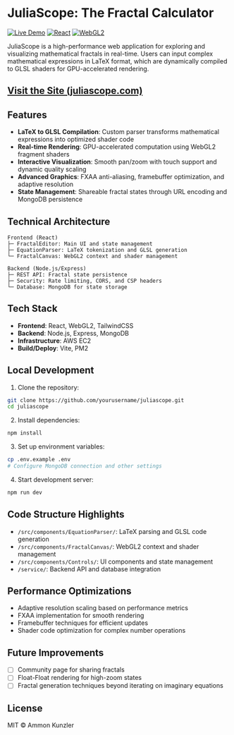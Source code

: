 # JuliaScope: The Fractal Calculator

[![Live Demo](https://img.shields.io/badge/demo-live-brightgreen)](https://juliascope.com)
[![React](https://img.shields.io/badge/react-18.0-blue)](https://reactjs.org/)
[![WebGL2](https://img.shields.io/badge/webgl-2.0-orange)](https://www.khronos.org/webgl/)

JuliaScope is a high-performance web application for exploring and visualizing mathematical fractals in real-time. Users can input complex mathematical expressions in LaTeX format, which are dynamically compiled to GLSL shaders for GPU-accelerated rendering.

## [Visit the Site (juliascope.com)](https://www.juliascope.com/)

## Features

- **LaTeX to GLSL Compilation**: Custom parser transforms mathematical expressions into optimized shader code
- **Real-time Rendering**: GPU-accelerated computation using WebGL2 fragment shaders
- **Interactive Visualization**: Smooth pan/zoom with touch support and dynamic quality scaling
- **Advanced Graphics**: FXAA anti-aliasing, framebuffer optimization, and adaptive resolution
- **State Management**: Shareable fractal states through URL encoding and MongoDB persistence

## Technical Architecture

```
Frontend (React)
├─ FractalEditor: Main UI and state management
├─ EquationParser: LaTeX tokenization and GLSL generation
└─ FractalCanvas: WebGL2 context and shader management

Backend (Node.js/Express)
├─ REST API: Fractal state persistence
├─ Security: Rate limiting, CORS, and CSP headers
└─ Database: MongoDB for state storage
```

## Tech Stack

- **Frontend**: React, WebGL2, TailwindCSS
- **Backend**: Node.js, Express, MongoDB
- **Infrastructure**: AWS EC2
- **Build/Deploy**: Vite, PM2

## Local Development

1. Clone the repository:
```bash
git clone https://github.com/yourusername/juliascope.git
cd juliascope
```

2. Install dependencies:
```bash
npm install
```

3. Set up environment variables:
```bash
cp .env.example .env
# Configure MongoDB connection and other settings
```

4. Start development server:
```bash
npm run dev
```

## Code Structure Highlights

- `/src/components/EquationParser/`: LaTeX parsing and GLSL code generation
- `/src/components/FractalCanvas/`: WebGL2 context and shader management
- `/src/components/Controls/`: UI components and state management
- `/service/`: Backend API and database integration

## Performance Optimizations

- Adaptive resolution scaling based on performance metrics
- FXAA implementation for smooth rendering
- Framebuffer techniques for efficient updates
- Shader code optimization for complex number operations

## Future Improvements

- [ ] Community page for sharing fractals
- [ ] Float-Float rendering for high-zoom states
- [ ] Fractal generation techniques beyond iterating on imaginary equations

## License

MIT © Ammon Kunzler